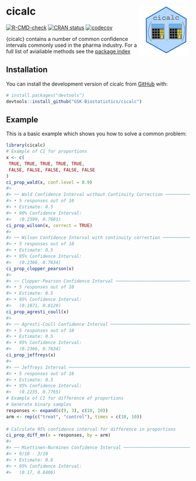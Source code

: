 
<!-- README.md is generated from README.Rmd. Please edit that file -->

# cicalc <a href='https://gsk-biostatistics.github.io/cicalc/'><img src="man/figures/cicalc.PNG" align="right" style="height:139px;"/></a>

<!-- badges: start -->

[![R-CMD-check](https://github.com/GSK-Biostatistics/cicalc/actions/workflows/R-CMD-check.yaml/badge.svg)](https://github.com/GSK-Biostatistics/cicalc/actions/workflows/R-CMD-check.yaml)
[![CRAN
status](https://www.r-pkg.org/badges/version/cicalc)](https://CRAN.R-project.org/package=cicalc)
[![codecov](https://codecov.io/gh/GSK-Biostatistics/cicalc/graph/badge.svg?token=jIF57l72pj)](https://codecov.io/gh/GSK-Biostatistics/cicalc)

<!-- badges: end -->

{cicalc} contains a number of common confidence intervals commonly used
in the pharma industry. For a full list of avialiable methods see the
[package
index](https://gsk-biostatistics.github.io/cicalc/reference/index.html)

## Installation

You can install the development version of cicalc from
[GitHub](https://github.com/) with:

``` r
# install.packages("devtools")
devtools::install_github("GSK-Biostatistics/cicalc")
```

## Example

This is a basic example which shows you how to solve a common problem:

``` r
library(cicalc)
# Example of CI for proportions
x <- c(
 TRUE, TRUE, TRUE, TRUE, TRUE,
 FALSE, FALSE, FALSE, FALSE, FALSE
)
ci_prop_wald(x, conf.level = 0.9)
#> 
#> ── Wald Confidence Interval without Continuity Correction ──────────────────────
#> • 5 responses out of 10
#> • Estimate: 0.5
#> • 90% Confidence Interval:
#>   (0.2399, 0.7601)
ci_prop_wilson(x, correct = TRUE)
#> 
#> ── Wilson Confidence Interval with continuity correction ───────────────────────
#> • 5 responses out of 10
#> • Estimate: 0.5
#> • 95% Confidence Interval:
#>   (0.2366, 0.7634)
ci_prop_clopper_pearson(x)
#> 
#> ── Clopper-Pearson Confidence Interval ─────────────────────────────────────────
#> • 5 responses out of 10
#> • Estimate: 0.5
#> • 95% Confidence Interval:
#>   (0.1871, 0.8129)
ci_prop_agresti_coull(x)
#> 
#> ── Agresti-Coull Confidence Interval ───────────────────────────────────────────
#> • 5 responses out of 10
#> • Estimate: 0.5
#> • 95% Confidence Interval:
#>   (0.2366, 0.7634)
ci_prop_jeffreys(x)
#> 
#> ── Jeffreys Interval ───────────────────────────────────────────────────────────
#> • 5 responses out of 10
#> • Estimate: 0.5
#> • 95% Confidence Interval:
#>   (0.2235, 0.7765)
# Example of CI for difference of proportions 
# Generate binary samples
responses <- expand(c(9, 3), c(10, 10))
arm <- rep(c("treat", "control"), times = c(10, 10))

# Calculate 95% confidence interval for difference in proportions
ci_prop_diff_mn(x = responses, by = arm)
#> 
#> ── Miettinen-Nurminen Confidence Interval ──────────────────────────────────────
#> • 9/10 - 3/10
#> • Estimate: 0.6
#> • 95% Confidence Interval:
#>   (0.17, 0.8406)
```
